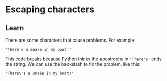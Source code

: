 # Escaping characters
## Learn
There are some characters that cause problems. For example:
```
'There's a snake in my boot!'
```
This code breaks because Python thinks the apostrophe in ```'There's'``` ends the string. We can use the backslash to fix the problem, like this:
```
'There\'s a snake in my boot!'
```
